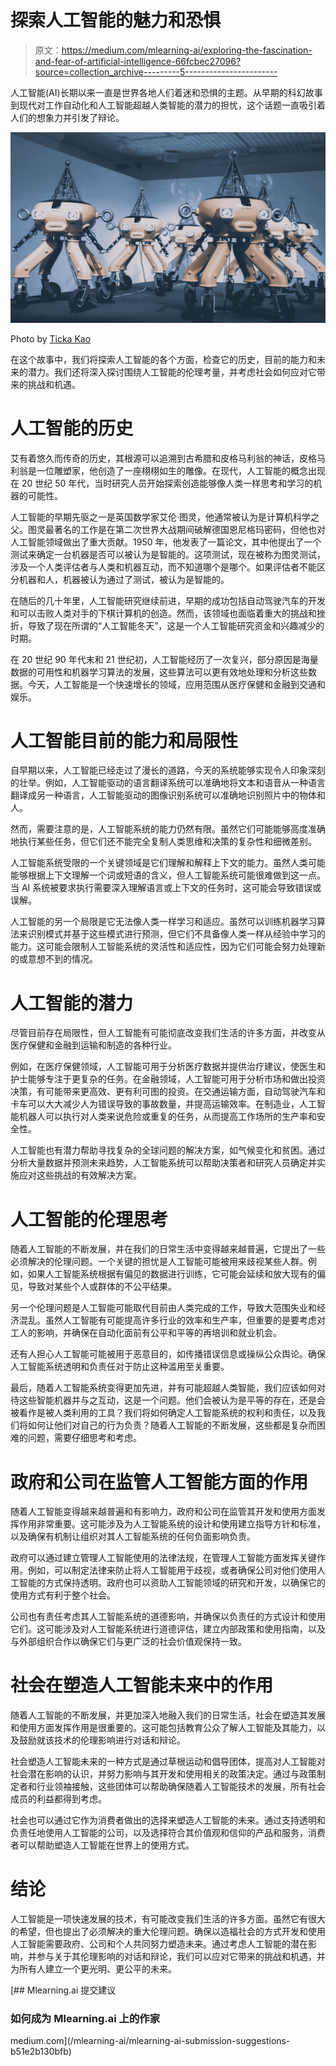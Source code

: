 # 探索人工智能的魅力和恐惧

> 原文：<https://medium.com/mlearning-ai/exploring-the-fascination-and-fear-of-artificial-intelligence-66fcbec27096?source=collection_archive---------5----------------------->

人工智能(AI)长期以来一直是世界各地人们着迷和恐惧的主题。从早期的科幻故事到现代对工作自动化和人工智能超越人类智能的潜力的担忧，这个话题一直吸引着人们的想象力并引发了辩论。

![](img/c4b452795389aea5450064de054d11ff.png)

Photo by [Ticka Kao](https://unsplash.com/it/@tin1023565?utm_source=medium&utm_medium=referral)

在这个故事中，我们将探索人工智能的各个方面，检查它的历史，目前的能力和未来的潜力。我们还将深入探讨围绕人工智能的伦理考量，并考虑社会如何应对它带来的挑战和机遇。

# 人工智能的历史

艾有着悠久而传奇的历史，其根源可以追溯到古希腊和皮格马利翁的神话，皮格马利翁是一位雕塑家，他创造了一座栩栩如生的雕像。在现代，人工智能的概念出现在 20 世纪 50 年代，当时研究人员开始探索创造能够像人类一样思考和学习的机器的可能性。

人工智能的早期先驱之一是英国数学家艾伦·图灵，他通常被认为是计算机科学之父。图灵最著名的工作是在第二次世界大战期间破解德国恩尼格玛密码，但他也对人工智能领域做出了重大贡献。1950 年，他发表了一篇论文，其中他提出了一个测试来确定一台机器是否可以被认为是智能的。这项测试，现在被称为图灵测试，涉及一个人类评估者与人类和机器互动，而不知道哪个是哪个。如果评估者不能区分机器和人，机器被认为通过了测试，被认为是智能的。

在随后的几十年里，人工智能研究继续前进，早期的成功包括自动驾驶汽车的开发和可以击败人类对手的下棋计算机的创造。然而，该领域也面临着重大的挑战和挫折，导致了现在所谓的“人工智能冬天”，这是一个人工智能研究资金和兴趣减少的时期。

在 20 世纪 90 年代末和 21 世纪初，人工智能经历了一次复兴，部分原因是海量数据的可用性和机器学习算法的发展，这些算法可以更有效地处理和分析这些数据。今天，人工智能是一个快速增长的领域，应用范围从医疗保健和金融到交通和娱乐。

# 人工智能目前的能力和局限性

自早期以来，人工智能已经走过了漫长的道路，今天的系统能够实现令人印象深刻的壮举。例如，人工智能驱动的语言翻译系统可以准确地将文本和语音从一种语言翻译成另一种语言，人工智能驱动的图像识别系统可以准确地识别照片中的物体和人。

然而，需要注意的是，人工智能系统的能力仍然有限。虽然它们可能能够高度准确地执行某些任务，但它们还不能完全复制人类思维和决策的复杂性和细微差别。

人工智能系统受限的一个关键领域是它们理解和解释上下文的能力。虽然人类可能能够根据上下文理解一个词或短语的含义，但人工智能系统可能很难做到这一点。当 AI 系统被要求执行需要深入理解语言或上下文的任务时，这可能会导致错误或误解。

人工智能的另一个局限是它无法像人类一样学习和适应。虽然可以训练机器学习算法来识别模式并基于这些模式进行预测，但它们不具备像人类一样从经验中学习的能力。这可能会限制人工智能系统的灵活性和适应性，因为它们可能会努力处理新的或意想不到的情况。

# 人工智能的潜力

尽管目前存在局限性，但人工智能有可能彻底改变我们生活的许多方面，并改变从医疗保健和金融到运输和制造的各种行业。

例如，在医疗保健领域，人工智能可用于分析医疗数据并提供治疗建议，使医生和护士能够专注于更复杂的任务。在金融领域，人工智能可用于分析市场和做出投资决策，有可能带来更高效、更有利可图的投资。在交通运输方面，自动驾驶汽车和卡车可以大大减少人为错误导致的事故数量，并提高运输效率。在制造业，人工智能机器人可以执行对人类来说危险或重复的任务，从而提高工作场所的生产率和安全性。

人工智能也有潜力帮助寻找复杂的全球问题的解决方案，如气候变化和贫困。通过分析大量数据并预测未来趋势，人工智能系统可以帮助决策者和研究人员确定并实施应对这些挑战的有效解决方案。

# 人工智能的伦理思考

随着人工智能的不断发展，并在我们的日常生活中变得越来越普遍，它提出了一些必须解决的伦理问题。一个关键的担忧是人工智能可能被用来歧视某些人群。例如，如果人工智能系统根据有偏见的数据进行训练，它可能会延续和放大现有的偏见，导致对某些个人或群体的不公平结果。

另一个伦理问题是人工智能可能取代目前由人类完成的工作，导致大范围失业和经济混乱。虽然人工智能有可能提高许多行业的效率和生产率，但重要的是要考虑对工人的影响，并确保在自动化面前有公平和平等的再培训和就业机会。

还有人担心人工智能可能被用于恶意目的，如传播错误信息或操纵公众舆论。确保人工智能系统透明和负责任对于防止这种滥用至关重要。

最后，随着人工智能系统变得更加先进，并有可能超越人类智能，我们应该如何对待这些智能机器并与之互动，这是一个问题。他们会被认为是平等的存在，还是会被看作是被人类利用的工具？我们将如何确定人工智能系统的权利和责任，以及我们将如何让他们对自己的行为负责？随着人工智能的不断发展，这些都是复杂而困难的问题，需要仔细思考和考虑。

# 政府和公司在监管人工智能方面的作用

随着人工智能变得越来越普遍和有影响力，政府和公司在监管其开发和使用方面发挥作用非常重要。这可能涉及为人工智能系统的设计和使用建立指导方针和标准，以及确保有机制让组织对其人工智能系统的任何负面影响负责。

政府可以通过建立管理人工智能使用的法律法规，在管理人工智能方面发挥关键作用。例如，可以制定法律来防止将人工智能用于歧视，或者确保公司对他们使用人工智能的方式保持透明。政府也可以资助人工智能领域的研究和开发，以确保它的使用方式有利于整个社会。

公司也有责任考虑其人工智能系统的道德影响，并确保以负责任的方式设计和使用它们。这可能涉及对人工智能系统进行道德评估，建立内部政策和使用指南，以及与外部组织合作以确保它们与更广泛的社会价值观保持一致。

# 社会在塑造人工智能未来中的作用

随着人工智能的不断发展，并更加深入地融入我们的日常生活，社会在塑造其发展和使用方面发挥作用是很重要的。这可能包括教育公众了解人工智能及其能力，以及鼓励就该技术的伦理影响进行对话和辩论。

社会塑造人工智能未来的一种方式是通过草根运动和倡导团体，提高对人工智能对社会潜在影响的认识，并努力影响与其开发和使用相关的政策决定。通过与政策制定者和行业领袖接触，这些团体可以帮助确保随着人工智能技术的发展，所有社会成员的利益都得到考虑。

社会也可以通过它作为消费者做出的选择来塑造人工智能的未来。通过支持透明和负责任地使用人工智能的公司，以及选择符合其价值观和信仰的产品和服务，消费者可以帮助塑造人工智能在世界上的使用方式。

# 结论

人工智能是一项快速发展的技术，有可能改变我们生活的许多方面。虽然它有很大的希望，但也提出了必须解决的重大伦理问题。确保以造福社会的方式开发和使用人工智能需要政府、公司和个人共同努力塑造未来。通过考虑人工智能的潜在影响，并参与关于其伦理影响的对话和辩论，我们可以应对它带来的挑战和机遇，并为所有人建立一个更光明、更公平的未来。

[](/mlearning-ai/mlearning-ai-submission-suggestions-b51e2b130bfb) [## Mlearning.ai 提交建议

### 如何成为 Mlearning.ai 上的作家

medium.com](/mlearning-ai/mlearning-ai-submission-suggestions-b51e2b130bfb)